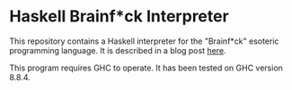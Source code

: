# Haskell Brainf\*ck Interpreter

This repository contains a Haskell interpreter for the "Brainf\*ck" esoteric
programming language. It is described in a blog post
[here](https://www.digitaltorterra.com/haskell-brainfk).

This program requires GHC to operate. It has been tested on GHC version 8.8.4.
